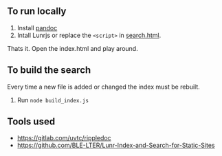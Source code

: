 ## To run locally

1. Install [pandoc](https://pandoc.org/)
2. Intall Lunrjs or replace the `<script>` in [search.html](/docs/search.html).

Thats it. Open the index.html and play around.

## To build the search

Every time a new file is added or changed the index must be rebuilt.

1. Run `node build_index.js`

## Tools used

* https://gitlab.com/uvtc/rippledoc
* https://github.com/BLE-LTER/Lunr-Index-and-Search-for-Static-Sites